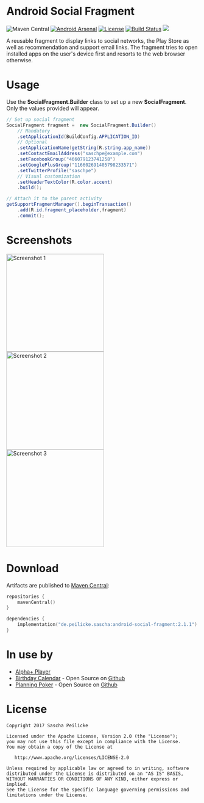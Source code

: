 # Android Social Fragment
![Maven Central](https://img.shields.io/maven-central/v/de.peilicke.sascha/android-social-fragment)
[![Android Arsenal](https://img.shields.io/badge/Android%20Arsenal-Android%20SocialFragment-brightgreen.svg?style=flat)](https://android-arsenal.com/details/1/5872)
[![License](http://img.shields.io/:license-apache-blue.svg)](http://www.apache.org/licenses/LICENSE-2.0.html)
[![Build Status](https://travis-ci.org/saschpe/android-social-fragment.svg?branch=master)](https://travis-ci.org/saschpe/android-social-fragment)
<a href="http://www.methodscount.com/?lib=saschpe.android%3Asocial-fragment%3A2.0.1"><img src="https://img.shields.io/badge/Methods and size-core: 100 | deps: 19640 | 25 KB-e91e63.svg"/></a>

A reusable fragment to display links to social networks, the Play Store as well
as recommendation and support email links. The fragment tries to open installed
apps on the user's device first and resorts to the web browser otherwise.

# Usage
Use the **SocialFragment.Builder** class to set up a new **SocialFragment**.
Only the values provided will appear.

```java
// Set up social fragment
SocialFragment fragment =  new SocialFragment.Builder()
    // Mandatory
    .setApplicationId(BuildConfig.APPLICATION_ID)
    // Optional
    .setApplicationName(getString(R.string.app_name))
    .setContactEmailAddress("saschpe@example.com")
    .setFacebookGroup("466079123741258")
    .setGooglePlusGroup("116602691405798233571")
    .setTwitterProfile("saschpe")
    // Visual customization
    .setHeaderTextColor(R.color.accent)
    .build();

// Attach it to the parent activity
getSupportFragmentManager().beginTransaction()
    .add(R.id.fragment_placeholder,fragment)
    .commit();
```

# Screenshots
<img alt="Screenshot 1" src="assets/device-art/social-fragment-1.png" width="256" />
<img alt="Screenshot 2" src="assets/device-art/social-fragment-2.png" width="256" />
<img alt="Screenshot 3" src="assets/device-art/social-fragment-3.png" width="256" />

# Download
Artifacts are published to [Maven Central][maven-central]:
```kotlin
repositories {
    mavenCentral()
}

dependencies {
    implementation("de.peilicke.sascha:android-social-fragment:2.1.1")
}
```

# In use by
* [Alpha+ Player](https://play.google.com/store/apps/details?id=saschpe.alphaplus)
* [Birthday Calendar](https://play.google.com/store/apps/details?id=saschpe.contactevents) - Open Source on [Github](https://github.com/saschpe/BirthdayCalendar/)
* [Planning Poker](https://play.google.com/store/apps/details?id=saschpe.poker) - Open Source on [Github](https://github.com/saschpe/PlanningPoker)

# License

    Copyright 2017 Sascha Peilicke

    Licensed under the Apache License, Version 2.0 (the "License");
    you may not use this file except in compliance with the License.
    You may obtain a copy of the License at

       http://www.apache.org/licenses/LICENSE-2.0

    Unless required by applicable law or agreed to in writing, software
    distributed under the License is distributed on an "AS IS" BASIS,
    WITHOUT WARRANTIES OR CONDITIONS OF ANY KIND, either express or implied.
    See the License for the specific language governing permissions and
    limitations under the License.


[maven-central]: https://search.maven.org/artifact/de.peilicke.sascha/android-social-fragment
